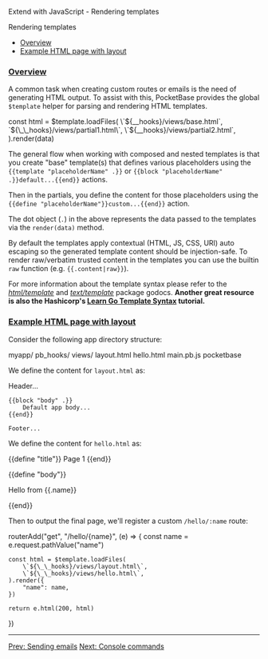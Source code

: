 Extend with JavaScript - Rendering templates

Rendering templates

*   [Overview](#overview)
*   [Example HTML page with layout](#example-html-page-with-layout)

### [Overview](#overview)

A common task when creating custom routes or emails is the need of generating HTML output. To assist with this, PocketBase provides the global `$template` helper for parsing and rendering HTML templates.

const html = $template.loadFiles(
    \`${\_\_hooks}/views/base.html\`,
    \`${\_\_hooks}/views/partial1.html\`,
    \`${\_\_hooks}/views/partial2.html\`,
).render(data)

The general flow when working with composed and nested templates is that you create "base" template(s) that defines various placeholders using the `{{template "placeholderName" .}}` or `{{block "placeholderName" .}}default...{{end}}` actions.

Then in the partials, you define the content for those placeholders using the `{{define "placeholderName"}}custom...{{end}}` action.

The dot object (`.`) in the above represents the data passed to the templates via the `render(data)` method.

By default the templates apply contextual (HTML, JS, CSS, URI) auto escaping so the generated template content should be injection-safe. To render raw/verbatim trusted content in the templates you can use the builtin `raw` function (e.g. `{{.content|raw}}`).

For more information about the template syntax please refer to the [_html/template_](https://pkg.go.dev/html/template#hdr-A_fuller_picture) and [_text/template_](https://pkg.go.dev/text/template) package godocs. **Another great resource is also the Hashicorp's [Learn Go Template Syntax](https://developer.hashicorp.com/nomad/tutorials/templates/go-template-syntax) tutorial.**

### [Example HTML page with layout](#example-html-page-with-layout)

Consider the following app directory structure:

myapp/
    pb\_hooks/
        views/
            layout.html
            hello.html
        main.pb.js
    pocketbase

We define the content for `layout.html` as:

<!DOCTYPE html>
<html lang="en">
<head>
    <title>{{block "title" .}}Default app title{{end}}</title>
</head>
<body>
    Header...

    {{block "body" .}}
        Default app body...
    {{end}}

    Footer...
</body>
</html>

We define the content for `hello.html` as:

{{define "title"}}
    Page 1
{{end}}

{{define "body"}}
    <p>Hello from {{.name}}</p>
{{end}}

Then to output the final page, we'll register a custom `/hello/:name` route:

routerAdd("get", "/hello/{name}", (e) => {
    const name = e.request.pathValue("name")

    const html = $template.loadFiles(
        \`${\_\_hooks}/views/layout.html\`,
        \`${\_\_hooks}/views/hello.html\`,
    ).render({
        "name": name,
    })

    return e.html(200, html)
})

* * *

[Prev: Sending emails](/docs/js-sending-emails) [Next: Console commands](/docs/js-console-commands)